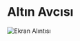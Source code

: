 # Altın Avcısı
![Ekran Alıntısı](https://github.com/eywtuncay/AltinAvcisi_Oyunu/assets/90053356/d233e8f9-d1b6-4d90-8838-31c29b38fb09)


